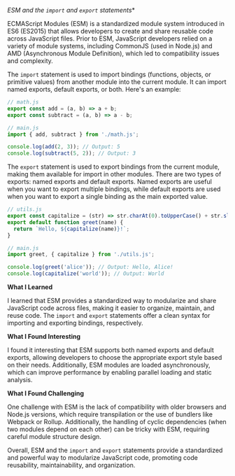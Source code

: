 *ESM and the `import` and `export` statements**

ECMAScript Modules (ESM) is a standardized module system introduced in ES6 (ES2015) that allows developers to create and share reusable code across JavaScript files. Prior to ESM, JavaScript developers relied on a variety of module systems, including CommonJS (used in Node.js) and AMD (Asynchronous Module Definition), which led to compatibility issues and complexity.

The `import` statement is used to import bindings (functions, objects, or primitive values) from another module into the current module. It can import named exports, default exports, or both. Here's an example:

```javascript
// math.js
export const add = (a, b) => a + b;
export const subtract = (a, b) => a - b;

// main.js
import { add, subtract } from './math.js';

console.log(add(2, 3)); // Output: 5
console.log(subtract(5, 2)); // Output: 3
```

The `export` statement is used to export bindings from the current module, making them available for import in other modules. There are two types of exports: named exports and default exports. Named exports are useful when you want to export multiple bindings, while default exports are used when you want to export a single binding as the main exported value.

```javascript
// utils.js
export const capitalize = (str) => str.charAt(0).toUpperCase() + str.slice(1);
export default function greet(name) {
  return `Hello, ${capitalize(name)}!`;
}

// main.js
import greet, { capitalize } from './utils.js';

console.log(greet('alice')); // Output: Hello, Alice!
console.log(capitalize('world')); // Output: World
```

**What I Learned**

I learned that ESM provides a standardized way to modularize and share JavaScript code across files, making it easier to organize, maintain, and reuse code. The `import` and `export` statements offer a clean syntax for importing and exporting bindings, respectively.

**What I Found Interesting**

I found it interesting that ESM supports both named exports and default exports, allowing developers to choose the appropriate export style based on their needs. Additionally, ESM modules are loaded asynchronously, which can improve performance by enabling parallel loading and static analysis.

**What I Found Challenging**

One challenge with ESM is the lack of compatibility with older browsers and Node.js versions, which require transpilation or the use of bundlers like Webpack or Rollup. Additionally, the handling of cyclic dependencies (when two modules depend on each other) can be tricky with ESM, requiring careful module structure design.

Overall, ESM and the `import` and `export` statements provide a standardized and powerful way to modularize JavaScript code, promoting code reusability, maintainability, and organization.
